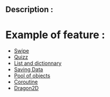 ## Description :

# Example of feature :

- <a href="./README/Swipe/">Swipe</a>
- <a href="./README/Quizz/">Quizz</a>
- <a href="./README/ListAndDictionnary/">List and dictionnary</a>
- <a href="./README/SavingData/">Saving Data</a>
- <a href="./README/Pool/">Pool of objects</a>
- <a href="./README/Coroutine/">Coroutine</a>
- <a href="./README/Dragon2D/">Dragon2D</a>



